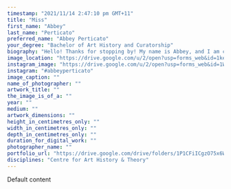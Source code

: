 ```yaml
---
timestamp: "2021/11/14 2:47:10 pm GMT+11"
title: "Miss"
first_name: "Abbey"
last_name: "Perticato"
preferred_name: "Abbey Perticato"
your_degree: "Bachelor of Art History and Curatorship"
biography: "Hello! Thanks for stopping by! My name is Abbey, and I am currently graduating in Art History and Curatorship this year. What interests me about art history is that the discipline is always evolving through new theories, research, and curatorial interventions. My research interests include examining recent theories that are emerging within contemporary Australian art. I am also interested in exploring the impact that hybrid art practice has in transforming the digital age. I have volunteered at the Drill Hall Gallery, the ANU Archives and other organisations around Canberra throughout my degree."
image_location: "https://drive.google.com/u/2/open?usp=forms_web&id=1kec0FMXxXp7Rvyo2MFX_I3DIfTBss_8K"
instagram_image: "https://drive.google.com/u/2/open?usp=forms_web&id=1W6lL0xN9Kndo2yQFdEEIaKm-OGSZHLDj"
instagram: "#abbeyperticato"
image_caption: ""
name_of_photographer: ""
artwork_title: ""
the_image_is_of_a: ""
year: ""
medium: ""
artwork_dimensions: ""
height_in_centimetres_only: ""
width_in_centimetres_only: ""
depth_in_centimetres_only: ""
duration_for_digital_work: ""
photographer_name: ""
portfolio_url: "https://drive.google.com/drive/folders/1P1CFiICgzO75x6WeXPPZgvT2BPih5yCI"
disciplines: "Centre for Art History & Theory"
---
```


Default content